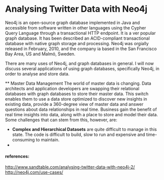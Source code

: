 Analysing Twitter Data with Neo4j
======================================

Neo4j is an open-source graph database implemented in Java and accessible from software written in other languages using the Cypher Query Language through a transactional HTTP endpoint. It is a ver popular graph database. It has been described an ACID-compliant transactional database with native graph storage and processing. Neo4j was orgially released in February, 2010, and the company ia based in the San Francisco Bay Area, US and Malmö, Sweden.

There are many uses of Neo4j, and graph databases in general. I will now discuss several applications of using graph databases, specifically Neo4j, in order to analyse and store data.

** Master Data Management
The world of master data is changing. Data architects and application developers are swapping their relational databases with graph databases to store their master data. This switch enables them to use a data store optimized to discover new insights in existing data, provide a 360-degree view of master data and answer questions about data relationships in real time. Business gain the benefit of real time insights into data, along with a place to store and model their data. Some challenges that can stem from this, however, are:
* **Complex and Hierarchical Datasets** are quite difficult to manage in this state. The code is difficult to build, slow to run and expensive and time-consuming to maintain.
* 

#### references:
http://www.sandtable.com/analysing-twitter-data-with-neo4j-2/
http://neo4j.com/use-cases/
